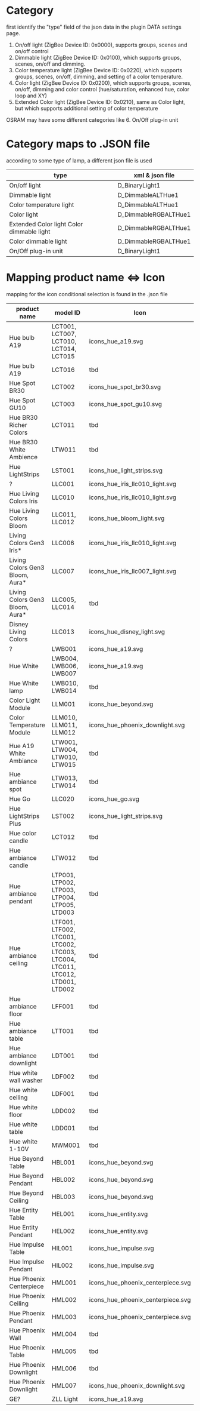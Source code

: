 # Category

first identify the "type" field of the json data in the plugin DATA settings page.

1. On/off light (ZigBee Device ID: 0x0000), supports groups, scenes and on/off control
2. Dimmable light (ZigBee Device ID: 0x0100), which supports groups, scenes, on/off and dimming.
3. Color temperature light (ZigBee Device ID: 0x0220), which supports groups, scenes, on/off, dimming, and setting of a color temperature.
4. Color light (ZigBee Device ID: 0x0200), which supports groups, scenes, on/off, dimming and color control (hue/saturation, enhanced hue, color loop and XY)
5. Extended Color light (ZigBee Device ID: 0x0210), same as Color light, but which supports additional setting of color temperature

OSRAM may have some different categories like
6. On/Off plug-in unit 

# Category maps to .JSON file

according to some type of lamp, a different json file is used

type | xml & json file
--- | ---
On/off light | D_BinaryLight1
Dimmable light | D_DimmableALTHue1
Color temperature light | D_DimmableALTHue1
Color light | D_DimmableRGBALTHue1
Extended Color light Color dimmable light | D_DimmableRGBALTHue1
Color dimmable light | D_DimmableRGBALTHue1
On/Off plug-in unit | D_BinaryLight1

# Mapping product name <=> Icon

mapping for the icon conditional selection is found in the .json file

product name | model ID | Icon
--- | --- | ---
Hue bulb A19|LCT001, LCT007, LCT010, LCT014, LCT015|icons_hue_a19.svg 
Hue bulb A19| LCT016|tbd
Hue Spot BR30|LCT002|icons_hue_spot_br30.svg
Hue Spot GU10|LCT003|icons_hue_spot_gu10.svg
Hue BR30 Richer Colors|LCT011|tbd
Hue BR30 White Ambience|LTW011|tbd
Hue LightStrips|LST001|icons_hue_light_strips.svg
? | LLC001 | icons_hue_iris_llc010_light.svg
Hue Living Colors Iris|LLC010|icons_hue_iris_llc010_light.svg
Hue Living Colors Bloom|LLC011, LLC012|icons_hue_bloom_light.svg
Living Colors Gen3 Iris*|LLC006|icons_hue_iris_llc010_light.svg
Living Colors Gen3 Bloom, Aura*| LLC007|icons_hue_iris_llc007_light.svg
Living Colors Gen3 Bloom, Aura*|LLC005, LLC014|tbd
Disney Living Colors|LLC013|icons_hue_disney_light.svg
?|LWB001|icons_hue_a19.svg
Hue White|LWB004, LWB006, LWB007|icons_hue_a19.svg
Hue White lamp|LWB010, LWB014|tbd
Color Light Module|LLM001|icons_hue_beyond.svg
Color Temperature Module|LLM010, LLM011, LLM012|icons_hue_phoenix_downlight.svg
Hue A19 White Ambiance|LTW001, LTW004, LTW010, LTW015|tbd
Hue ambiance spot|LTW013, LTW014|tbd
Hue Go|LLC020|icons_hue_go.svg
Hue LightStrips Plus|LST002|icons_hue_light_strips.svg
Hue color candle|LCT012|tbd
Hue ambiance candle|LTW012|tbd
Hue ambiance pendant|LTP001, LTP002, LTP003, LTP004, LTP005, LTD003|tbd
Hue ambiance ceiling|LTF001, LTF002, LTC001, LTC002, LTC003, LTC004, LTC011, LTC012, LTD001, LTD002|tbd
Hue ambiance floor|LFF001|tbd
Hue ambiance table|LTT001|tbd
Hue ambiance downlight|LDT001|tbd
Hue white wall washer|LDF002|tbd
Hue white ceiling|LDF001|tbd
Hue white floor|LDD002|tbd
Hue white table|LDD001|tbd
Hue white 1-10V|MWM001|tbd
Hue Beyond Table|HBL001|icons_hue_beyond.svg
Hue Beyond Pendant|HBL002|icons_hue_beyond.svg
Hue Beyond Ceiling|HBL003|icons_hue_beyond.svg
Hue Entity Table|HEL001|icons_hue_entity.svg
Hue Entity Pendant|HEL002|icons_hue_entity.svg
Hue Impulse Table|HIL001|icons_hue_impulse.svg
Hue Impulse Pendant|HIL002|icons_hue_impulse.svg
Hue Phoenix Centerpiece|HML001|icons_hue_phoenix_centerpiece.svg
Hue Phoenix Ceiling|HML002|icons_hue_phoenix_centerpiece.svg
Hue Phoenix Pendant|HML003|icons_hue_phoenix_centerpiece.svg
Hue Phoenix Wall|HML004|tbd
Hue Phoenix Table|HML005|tbd
Hue Phoenix Downlight|HML006|tbd
Hue Phoenix Downlight|HML007|icons_hue_phoenix_downlight.svg
GE? | ZLL Light |icons_hue_a19.svg
